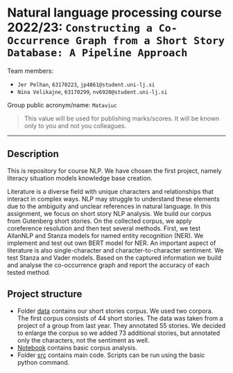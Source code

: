 # Natural language processing course 2022/23: `Constructing a Co-Occurrence Graph from a Short Story Database: A Pipeline Approach`

Team members:
 * `Jer Pelhan`, `63170223`, `jp4861@student.uni-lj.si`
 * `Nina Velikajne`, `63170299`, `nv6920@student.uni-lj.si`

Group public acronym/name: `Mataviuc`
 > This value will be used for publishing marks/scores. It will be known only to you and not you colleagues.

____________________________________
## Description
This is repository for course NLP. We have chosen the first project, namely literacy situation models knowledge base creation.

Literature is a diverse field with unique characters and relationships that interact in complex ways. NLP may struggle to understand these elements due to the ambiguity and unclear references in natural language. In this assignment, we focus on short story NLP analysis. We build our corpus from Gutenberg short stories. On the collected corpus, we apply coreference resolution and then test several methods. First, we test AllanNLP and Stanza models for named entity recognition (NER). We implement and test out own BERT model for NER. An important aspect of literature is also single-character and character-to-character sentiment. We test Stanza and Vader models. Based on the captured information we build and analyse the co-occurrence graph and report the accuracy of each tested method.

## Project structure
* Folder [data](data/) contains our short stories corpus. We used two corpora. The first corpus consists of 44 short stories. The data was taken from a project of a group from last year. They annotated 55 stories. We decided to enlarge the corpus so we added 73 additional stories, but annotated only the characters, not the sentiment as well.
* [Notebook](corpus_analysis.ipynb) contains basic corpus analysis.
* Folder [src](src/) contains main code. Scripts can be run using the basic python command.
